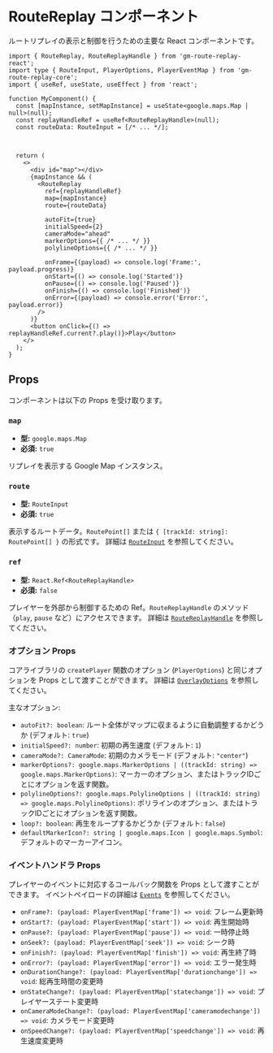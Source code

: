 # RouteReplay コンポーネント

ルートリプレイの表示と制御を行うための主要な React コンポーネントです。

```tsx
import { RouteReplay, RouteReplayHandle } from 'gm-route-replay-react';
import type { RouteInput, PlayerOptions, PlayerEventMap } from 'gm-route-replay-core';
import { useRef, useState, useEffect } from 'react';

function MyComponent() {
  const [mapInstance, setMapInstance] = useState<google.maps.Map | null>(null);
  const replayHandleRef = useRef<RouteReplayHandle>(null);
  const routeData: RouteInput = [/* ... */];



  return (
    <>
      <div id="map"></div>
      {mapInstance && (
        <RouteReplay
          ref={replayHandleRef}
          map={mapInstance}
          route={routeData}

          autoFit={true}
          initialSpeed={2}
          cameraMode="ahead"
          markerOptions={{ /* ... */ }}
          polylineOptions={{ /* ... */ }}

          onFrame={(payload) => console.log('Frame:', payload.progress)}
          onStart={() => console.log('Started')}
          onPause={() => console.log('Paused')}
          onFinish={() => console.log('Finished')}
          onError={(payload) => console.error('Error:', payload.error)}
        />
      )}
      <button onClick={() => replayHandleRef.current?.play()}>Play</button>
    </>
  );
}
```

## Props

コンポーネントは以下の Props を受け取ります。

### `map`

- **型:** `google.maps.Map`
- **必須:** `true`

リプレイを表示する Google Map インスタンス。

### `route`

- **型:** `RouteInput`
- **必須:** `true`

表示するルートデータ。`RoutePoint[]` または `{ [trackId: string]: RoutePoint[] }` の形式です。
詳細は [`RouteInput`](../core/routeInput.md) を参照してください。

### `ref`

- **型:** `React.Ref<RouteReplayHandle>`
- **必須:** `false`

プレイヤーを外部から制御するための Ref。`RouteReplayHandle` のメソッド（`play`, `pause` など）にアクセスできます。
詳細は [`RouteReplayHandle`](./route-replay-handle.md) を参照してください。

### オプション Props

コアライブラリの `createPlayer` 関数のオプション (`PlayerOptions`) と同じオプションを Props として渡すことができます。
詳細は [`OverlayOptions`](../core/overlay-options.md) を参照してください。

主なオプション:

- `autoFit?: boolean`: ルート全体がマップに収まるように自動調整するかどうか (デフォルト: `true`)
- `initialSpeed?: number`: 初期の再生速度 (デフォルト: `1`)
- `cameraMode?: CameraMode`: 初期のカメラモード (デフォルト: `"center"`)
- `markerOptions?: google.maps.MarkerOptions | ((trackId: string) => google.maps.MarkerOptions)`: マーカーのオプション、またはトラックIDごとにオプションを返す関数。
- `polylineOptions?: google.maps.PolylineOptions | ((trackId: string) => google.maps.PolylineOptions)`: ポリラインのオプション、またはトラックIDごとにオプションを返す関数。
- `loop?: boolean`: 再生をループするかどうか (デフォルト: `false`)
- `defaultMarkerIcon?: string | google.maps.Icon | google.maps.Symbol`: デフォルトのマーカーアイコン。

### イベントハンドラ Props

プレイヤーのイベントに対応するコールバック関数を Props として渡すことができます。
イベントペイロードの詳細は [`Events`](../core/events.md) を参照してください。

- `onFrame?: (payload: PlayerEventMap['frame']) => void`: フレーム更新時
- `onStart?: (payload: PlayerEventMap['start']) => void`: 再生開始時
- `onPause?: (payload: PlayerEventMap['pause']) => void`: 一時停止時
- `onSeek?: (payload: PlayerEventMap['seek']) => void`: シーク時
- `onFinish?: (payload: PlayerEventMap['finish']) => void`: 再生終了時
- `onError?: (payload: PlayerEventMap['error']) => void`: エラー発生時
- `onDurationChange?: (payload: PlayerEventMap['durationchange']) => void`: 総再生時間の変更時
- `onStateChange?: (payload: PlayerEventMap['statechange']) => void`: プレイヤーステート変更時
- `onCameraModeChange?: (payload: PlayerEventMap['cameramodechange']) => void`: カメラモード変更時
- `onSpeedChange?: (payload: PlayerEventMap['speedchange']) => void`: 再生速度変更時 